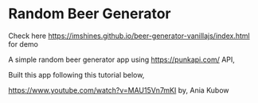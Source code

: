 # Random Beer Generator

Check here https://imshines.github.io/beer-generator-vanillajs/index.html for demo

A simple random beer generator app using https://punkapi.com/ API, 

Built this app following this tutorial below,

https://www.youtube.com/watch?v=MAU15Vn7mKI
by, Ania Kubow
